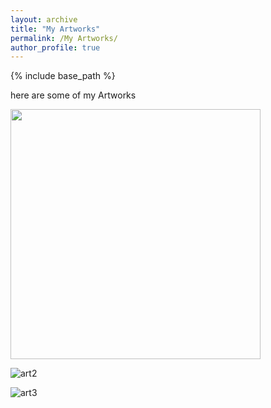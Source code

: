 ```yaml
---
layout: archive
title: "My Artworks"
permalink: /My Artworks/
author_profile: true
---
```


{% include base_path %}


here are some of my Artworks



<img src= "https://user-images.githubusercontent.com/89829013/132122383-e7cb582f-3136-4f7a-b3cd-28930f57c087.jpg" width="400" height="400">

![art2](https://user-images.githubusercontent.com/89829013/131449383-f0479196-ea3e-40b9-b0a4-45b904ccaab5.jpg)

![art3](https://user-images.githubusercontent.com/89829013/131449407-9726c11d-eca2-40bd-a5d9-ab61d20aa297.jpg)
